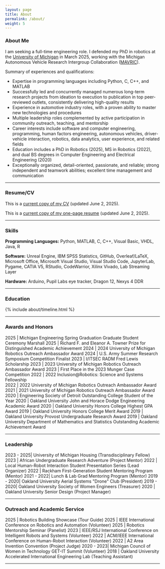 ```yaml
---
layout: page
title: About
permalink: /about/
weight: 5
---
```


### About Me

I am seeking a full-time engineering role. I defended my PhD in robotics at the [University of Michigan](https://umich.edu/) in March 2025, working with the Michigan Autonomous Vehicle Research Intergroup Collaboration ([MAVRIC](https://mavric.si.umich.edu/home)).

Summary of experiences and qualifications:
* Expertise in programming languages including Python, C, C++, and MATLAB
* Successfully led and concurrently managed numerous long-term research projects from ideation to execution to publication in top peer-reviewed outlets, consistently delivering high-quality results
* Experience in automotive industry roles, with a proven ability to master new technologies and procedures
* Multiple leadership roles complemented by active participation in community outreach, teaching, and mentorship
* Career interests include software and computer engineering, programming, human factors engineering, autonomous vehicles, driver-vehicle interaction, robotics, data analytics, user experience, and related fields
* Education includes a PhD in Robotics (2025), MS in Robotics (2022), and dual BS degrees in Computer Engineering and Electrical Engineering (2020)
* Exceptionally organized, detail-oriented, passionate, and reliable; strong independent and teamwork abilities; excellent time management and communication

---

### Resume/CV

This is a [current copy of my CV](https://drive.google.com/file/d/1B9y2-eiomMr3_YxdNobWSLVyENeIOIVE/view?usp=sharing) (updated June 2, 2025).

This is a [current copy of my one-page resume](https://drive.google.com/file/d/1HxOCCHLNcYhzaH-rUfQMcWiFqqCOmjm4/view?usp=sharing) (updated June 2, 2025).

---

### Skills

**Programming Languages:** Python, MATLAB, C, C++, Visual Basic, VHDL, Java, R

**Software:** Unreal Engine, IBM SPSS Statistics, GitHub, Overleaf/LaTeX, Microsoft Office, Microsoft Visual Studio, Visual Studio Code, JupyterLab, Pygame, CATIA V5, RStudio, CodeWarrior, Xilinx Vivado, Lab Streaming Layer

**Hardware:** Arduino, Pupil Labs eye tracker, Dragon 12, Nexys 4 DDR

---


### Education

<!--
{% capture carousel_images %}
../assets/img/profile.jpg
https://i.pinimg.com/originals/08/e7/ec/08e7ec0f84233b37ac26e920bc60ec57.gif
{% endcapture %}
{% include elements/carousel.html %}

<div class="row">
{% include about/skills.html title="Programming Skills" source=site.data.programming-skills %}
{% include about/skills.html title="Other Skills" source=site.data.other-skills %}
</div>
-->
<div class="row">
{% include about/timeline.html %}
</div>

---

### Awards and Honors

<style>
td, th {
   border: none!important;
}
</style>

2025       | Michigan Engineering Spring Graduation Graduate Student Ceremony Marshall
2025       | Richard F. and Eleanor A. Towner Prize for Distinguished Academic Achievement
2024       | 2024 University of Michigan Robotics Outreach Ambassador Award
2024       | U.S. Army Summer Research Symposium Competition Finalist
2023       | I/ITSEC RADM Fred Lewis Scholarship
2023       | 2023 University of Michigan Robotics Outreach Ambassador Award
2023       | First Place in the 2023 Munger Case Competition
2022       | 2022 Inclusion@Robotics: Science and Systems Fellowship  
2022       | 2022 University of Michigan Robotics Outreach Ambassador Award  
2021       | 2021 University of Michigan Robotics Outreach Ambassador Award  
2020       | Engineering Society of Detroit Outstanding College Student of the Year
2020       | Oakland University John and Horace Dodge Engineering Academic Award
2020       | Oakland University Honors College Highest GPA Award
2019       | Oakland University Honors College Merit Award
2019       | Oakland University Provost Undergraduate Research Award
2019       | Oakland University Department of Mathematics and Statistics Outstanding Academic Achievement Award

---

### Leadership

<style>
td, th {
   border: none!important;
}
</style>

2023 - 2025| University of Michigan Housing (Transdisciplinary Fellow)
2023       | African Undergraduate Research Adventure (Project Mentor)
2022       | Local Human-Robot Interaction Student Presentation Series (Lead Organizer)
2022       | Rackham First-Generation Student Mentoring Program (Mentor)
2021 - 2022| Lunch & Lab Grad Mentoring Program (Mentor)
2019 - 2020| Oakland University Aerial Systems "Drone" Club (President)
2019 - 2020| Oakland University Society of Women Engineers (Treasurer)
2020       | Oakland University Senior Design (Project Manager)

---

### Outreach and Academic Service

<style>
td, th {
   border: none!important;
}
</style>

2025       | Robotics Building Showcase (Tour Guide)
2025       | IEEE International Conference on Robotics and Automation (Volunteer)
2025       | Robotics Mentorship Seminar (Panelist)
2023       | IEEE/RSJ International Conference on Intelligent Robots and Systems (Volunteer)
2022       | ACM/IEEE International Conference on Human-Robot Interaction (Volunteer)
2022       | A2 Area Invention Convention (Project Judge)
2020 - 2023| Michigan Council of Women in Technology GET-IT Summit (Volunteer)
2018       | Oakland University Accelerated International Engineering Lab (Teaching Assistant)

---
